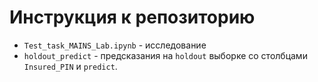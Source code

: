 # Инструкция к репозиторию

* `Test_task_MAINS_Lab.ipynb` - исследование
* `holdout_predict` - предсказания на `holdout` выборке со столбцами `Insured_PIN` и `predict`.
